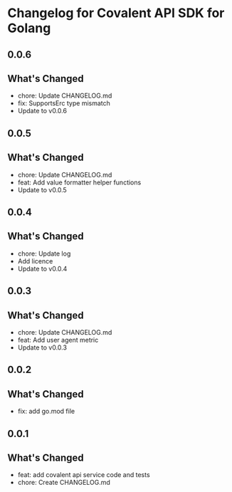 # Changelog for Covalent API SDK for Golang

## 0.0.6

## What's Changed
- chore: Update CHANGELOG.md
- fix: SupportsErc type mismatch
- Update to v0.0.6

## 0.0.5

## What's Changed
- chore: Update CHANGELOG.md
- feat: Add value formatter helper functions
- Update to v0.0.5

## 0.0.4

## What's Changed
- chore: Update log
- Add licence
- Update to v0.0.4

## 0.0.3

## What's Changed
- chore: Update CHANGELOG.md
- feat: Add user agent metric
- Update to v0.0.3

## 0.0.2

## What's Changed
- fix: add go.mod file

## 0.0.1

## What's Changed
- feat: add covalent api service code and tests
- chore: Create CHANGELOG.md
